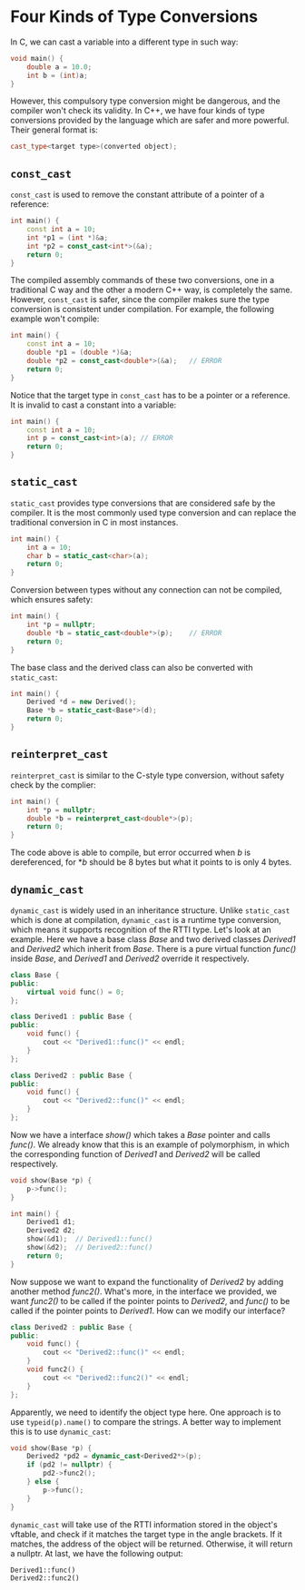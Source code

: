 # Four Kinds of Type Conversions

In C, we can cast a variable into a different type in such way:

```c
void main() {
    double a = 10.0;
    int b = (int)a;
}
```

However, this compulsory type conversion might be dangerous, and the compiler won't check its validity. In C++, we have four kinds of type conversions provided by the language which are safer and more powerful. Their general format is:

```cpp
cast_type<target type>(converted object);
```

## `const_cast`	

`const_cast` is used to remove the constant attribute of a pointer of a reference:

```cpp
int main() {
    const int a = 10;
    int *p1 = (int *)&a;
    int *p2 = const_cast<int*>(&a);
    return 0;
}
```

The compiled assembly commands of these two conversions, one in a traditional C way and the other a modern C++ way, is completely the same. However, `const_cast` is safer, since the compiler makes sure the type conversion is consistent under compilation. For example, the following example won't compile:

```cpp
int main() {
    const int a = 10;
    double *p1 = (double *)&a;
    double *p2 = const_cast<double*>(&a);	// ERROR
    return 0;
}
```

Notice that the target type in `const_cast` has to be a pointer or a reference. It is invalid to cast a constant into a variable:

```cpp
int main() {
    const int a = 10;
    int p = const_cast<int>(a);	// ERROR
    return 0;
}
```

## `static_cast`

`static_cast` provides type conversions that are considered safe by the compiler. It is the most commonly used type conversion and can replace the traditional conversion in C in most instances.

```cpp
int main() {
    int a = 10;
    char b = static_cast<char>(a);
    return 0;
}
```

Conversion between types without any connection can not be compiled, which ensures safety:

```cpp
int main() {
    int *p = nullptr;
    double *b = static_cast<double*>(p);	// ERROR
    return 0;
}
```

The base class and the derived class can also be converted with `static_cast`:

```cpp
int main() {
    Derived *d = new Derived();
    Base *b = static_cast<Base*>(d);
    return 0;
}
```

## `reinterpret_cast`

`reinterpret_cast` is similar to the C-style type conversion, without safety check by the complier:

```cpp
int main() {
    int *p = nullptr;
    double *b = reinterpret_cast<double*>(p);
    return 0;
}
```

The code above is able to compile, but error occurred when *b* is dereferenced, for **b* should be 8 bytes but what it points to is only 4 bytes.

## `dynamic_cast`	

`dynamic_cast` is widely used in an inheritance structure. Unlike `static_cast` which is done at compilation, `dynamic_cast` is a runtime type conversion, which means it supports recognition of the RTTI type. Let's look at an example. Here we have a base class *Base* and two derived classes *Derived1* and *Derived2* which inherit from *Base*. There is a pure virtual function *func()* inside *Base*, and *Derived1* and *Derived2* override it respectively.

```cpp
class Base {
public:
    virtual void func() = 0;
};

class Derived1 : public Base {
public:
    void func() {
        cout << "Derived1::func()" << endl;
    }
};

class Derived2 : public Base {
public:
    void func() {
        cout << "Derived2::func()" << endl;
    }
};
```

Now we have a interface *show()* which takes a *Base* pointer and calls *func()*. We already know that this is an example of polymorphism, in which the corresponding function of *Derived1* and *Derived2* will be called respectively.

```cpp
void show(Base *p) {
    p->func();
}

int main() {
    Derived1 d1;
    Derived2 d2;
    show(&d1);	// Derived1::func()
    show(&d2);	// Derived2::func()
    return 0;
}
```

Now suppose we want to expand the functionality of *Derived2* by adding another method *func2()*. What's more, in the interface we provided, we want *func2()* to be called if the pointer points to *Derived2*, and *func()* to be called if the pointer points to  *Derived1*. How can we modify our interface?

```cpp
class Derived2 : public Base {
public:
    void func() {
        cout << "Derived2::func()" << endl;
    }
    void func2() {
        cout << "Derived2::func2()" << endl;
    }
};
```

Apparently, we need to identify the object type here. One approach is to use `typeid(p).name()` to compare the strings. A better way to implement this is to use `dynamic_cast`:

```cpp
void show(Base *p) {
    Derived2 *pd2 = dynamic_cast<Derived2*>(p);
    if (pd2 != nullptr) {
        pd2->func2();
    } else {
    	p->func();
    }
}
```

`dynamic_cast` will take use of the RTTI information stored in the object's vftable, and check if it matches the target type in the angle brackets. If it matches, the address of the object will be returned. Otherwise, it will return a nullptr. At last, we have the following output:

```
Derived1::func()
Derived2::func2()
```

